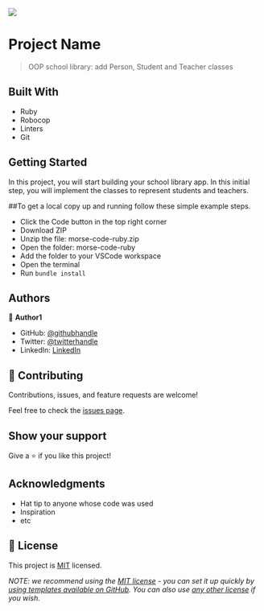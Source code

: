 ![](https://img.shields.io/badge/Microverse-blueviolet)

# Project Name

> OOP school library: add Person, Student and Teacher classes

## Built With

- Ruby
- Robocop
- Linters
- Git


## Getting Started

In this project, you will start building your school library app. In this initial step, you will implement the classes to represent students and teachers.


##To get a local copy up and running follow these simple example steps.
- Click the Code button in the top right corner
- Download ZIP
- Unzip the file: morse-code-ruby.zip
- Open the folder: morse-code-ruby
- Add the folder to your VSCode workspace
- Open the terminal
- Run `bundle install`


## Authors

👤 **Author1**

- GitHub: [@githubhandle](https://github.com/githubhandle)
- Twitter: [@twitterhandle](https://twitter.com/twitterhandle)
- LinkedIn: [LinkedIn](https://linkedin.com/in/linkedinhandle)


## 🤝 Contributing

Contributions, issues, and feature requests are welcome!

Feel free to check the [issues page](../../issues/).

## Show your support

Give a ⭐️ if you like this project!

## Acknowledgments

- Hat tip to anyone whose code was used
- Inspiration
- etc

## 📝 License

This project is [MIT](./LICENSE) licensed.

_NOTE: we recommend using the [MIT license](https://choosealicense.com/licenses/mit/) - you can set it up quickly by [using templates available on GitHub](https://docs.github.com/en/communities/setting-up-your-project-for-healthy-contributions/adding-a-license-to-a-repository). You can also use [any other license](https://choosealicense.com/licenses/) if you wish._
